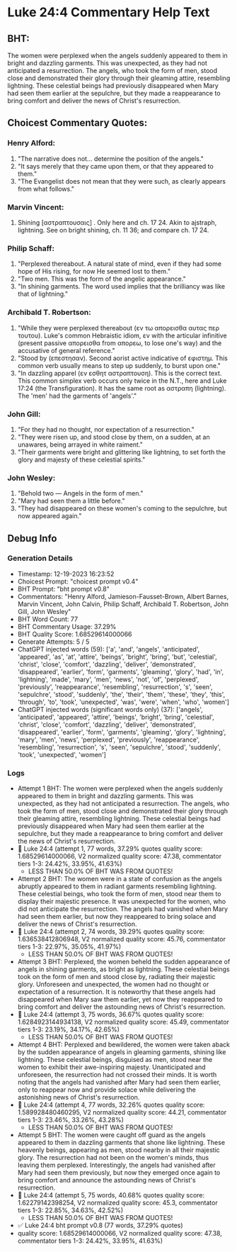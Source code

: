 # Luke 24:4 Commentary Help Text

## BHT:
The women were perplexed when the angels suddenly appeared to them in bright and dazzling garments. This was unexpected, as they had not anticipated a resurrection. The angels, who took the form of men, stood close and demonstrated their glory through their gleaming attire, resembling lightning. These celestial beings had previously disappeared when Mary had seen them earlier at the sepulchre, but they made a reappearance to bring comfort and deliver the news of Christ's resurrection.

## Choicest Commentary Quotes:
### Henry Alford:
1. "The narrative does not... determine the position of the angels."
2. "It says merely that they came upon them, or that they appeared to them."
3. "The Evangelist does not mean that they were such, as clearly appears from what follows."

### Marvin Vincent:
1. Shining [αστραπτουσαις] . Only here and ch. 17 24. Akin to ajstraph, lightning. See on bright shining, ch. 11 36; and compare ch. 17 24.


### Philip Schaff:
1. "Perplexed thereabout. A natural state of mind, even if they had some hope of His rising, for now He seemed lost to them."
2. "Two men. This was the form of the angelic appearance."
3. "In shining garments. The word used implies that the brilliancy was like that of lightning."

### Archibald T. Robertson:
1. "While they were perplexed thereabout (εν τω απορεισθα αυτας περ τουτου). Luke's common Hebraistic idiom, εν with the articular infinitive (present passive απορεισθα from απορεω, to lose one's way) and the accusative of general reference."
2. "Stood by (επεστησαν). Second aorist active indicative of εφιστημ. This common verb usually means to step up suddenly, to burst upon one."
3. "In dazzling apparel (εν εσθητ αστραπτουση). This is the correct text. This common simplex verb occurs only twice in the N.T., here and Luke 17:24 (the Transfiguration). It has the same root as αστραπη (lightning). The 'men' had the garments of 'angels'."

### John Gill:
1. "For they had no thought, nor expectation of a resurrection."
2. "They were risen up, and stood close by them, on a sudden, at an unawares, being arrayed in white raiment."
3. "Their garments were bright and glittering like lightning, to set forth the glory and majesty of these celestial spirits."

### John Wesley:
1. "Behold two — Angels in the form of men."
2. "Mary had seen them a little before."
3. "They had disappeared on these women's coming to the sepulchre, but now appeared again."


## Debug Info
### Generation Details
- Timestamp: 12-19-2023 16:23:52
- Choicest Prompt: "choicest prompt v0.4"
- BHT Prompt: "bht prompt v0.8"
- Commentators: "Henry Alford, Jamieson-Fausset-Brown, Albert Barnes, Marvin Vincent, John Calvin, Philip Schaff, Archibald T. Robertson, John Gill, John Wesley"
- BHT Word Count: 77
- BHT Commentary Usage: 37.29%
- BHT Quality Score: 1.68529614000066
- Generate Attempts: 5 / 5
- ChatGPT injected words (59):
	['a', 'and', 'angels', 'anticipated', 'appeared', 'as', 'at', 'attire', 'beings', 'bright', 'bring', 'but', 'celestial', 'christ', 'close', 'comfort', 'dazzling', 'deliver', 'demonstrated', 'disappeared', 'earlier', 'form', 'garments', 'gleaming', 'glory', 'had', 'in', 'lightning', 'made', 'mary', 'men', 'news', 'not', 'of', 'perplexed', 'previously', 'reappearance', 'resembling', 'resurrection', 's', 'seen', 'sepulchre', 'stood', 'suddenly', 'the', 'their', 'them', 'these', 'they', 'this', 'through', 'to', 'took', 'unexpected', 'was', 'were', 'when', 'who', 'women']
- ChatGPT injected words (significant words only) (37):
	['angels', 'anticipated', 'appeared', 'attire', 'beings', 'bright', 'bring', 'celestial', 'christ', 'close', 'comfort', 'dazzling', 'deliver', 'demonstrated', 'disappeared', 'earlier', 'form', 'garments', 'gleaming', 'glory', 'lightning', 'mary', 'men', 'news', 'perplexed', 'previously', 'reappearance', 'resembling', 'resurrection', 's', 'seen', 'sepulchre', 'stood', 'suddenly', 'took', 'unexpected', 'women']

### Logs
- Attempt 1 BHT: The women were perplexed when the angels suddenly appeared to them in bright and dazzling garments. This was unexpected, as they had not anticipated a resurrection. The angels, who took the form of men, stood close and demonstrated their glory through their gleaming attire, resembling lightning. These celestial beings had previously disappeared when Mary had seen them earlier at the sepulchre, but they made a reappearance to bring comfort and deliver the news of Christ's resurrection.
- 🔄 Luke 24:4 (attempt 1, 77 words, 37.29% quotes quality score: 1.68529614000066, V2 normalized quality score: 47.38, commentator tiers 1-3: 24.42%, 33.95%, 41.63%) 
	- LESS THAN 50.0% OF BHT WAS FROM QUOTES!
- Attempt 2 BHT: The women were in a state of confusion as the angels abruptly appeared to them in radiant garments resembling lightning. These celestial beings, who took the form of men, stood near them to display their majestic presence. It was unexpected for the women, who did not anticipate the resurrection. The angels had vanished when Mary had seen them earlier, but now they reappeared to bring solace and deliver the news of Christ's resurrection.
- 🔄 Luke 24:4 (attempt 2, 74 words, 39.29% quotes quality score: 1.636538412806948, V2 normalized quality score: 45.76, commentator tiers 1-3: 22.97%, 35.05%, 41.97%) 
	- LESS THAN 50.0% OF BHT WAS FROM QUOTES!
- Attempt 3 BHT: Perplexed, the women beheld the sudden appearance of angels in shining garments, as bright as lightning. These celestial beings took on the form of men and stood close by, radiating their majestic glory. Unforeseen and unexpected, the women had no thought or expectation of a resurrection. It is noteworthy that these angels had disappeared when Mary saw them earlier, yet now they reappeared to bring comfort and deliver the astounding news of Christ's resurrection.
- 🔄 Luke 24:4 (attempt 3, 75 words, 36.67% quotes quality score: 1.6284923144934138, V2 normalized quality score: 45.49, commentator tiers 1-3: 23.19%, 34.17%, 42.65%) 
	- LESS THAN 50.0% OF BHT WAS FROM QUOTES!
- Attempt 4 BHT: Perplexed and bewildered, the women were taken aback by the sudden appearance of angels in gleaming garments, shining like lightning. These celestial beings, disguised as men, stood near the women to exhibit their awe-inspiring majesty. Unanticipated and unforeseen, the resurrection had not crossed their minds. It is worth noting that the angels had vanished after Mary had seen them earlier, only to reappear now and provide solace while delivering the astonishing news of Christ's resurrection.
- 🔄 Luke 24:4 (attempt 4, 77 words, 32.26% quotes quality score: 1.589928480460295, V2 normalized quality score: 44.21, commentator tiers 1-3: 23.46%, 33.26%, 43.28%) 
	- LESS THAN 50.0% OF BHT WAS FROM QUOTES!
- Attempt 5 BHT: The women were caught off guard as the angels appeared to them in dazzling garments that shone like lightning. These heavenly beings, appearing as men, stood nearby in all their majestic glory. The resurrection had not been on the women's minds, thus leaving them perplexed. Interestingly, the angels had vanished after Mary had seen them previously, but now they emerged once again to bring comfort and announce the astounding news of Christ's resurrection.
- 🔄 Luke 24:4 (attempt 5, 75 words, 40.68% quotes quality score: 1.62279142398254, V2 normalized quality score: 45.3, commentator tiers 1-3: 22.85%, 34.63%, 42.52%) 
	- LESS THAN 50.0% OF BHT WAS FROM QUOTES!
- ✅ Luke 24:4 bht prompt v0.8 (77 words, 37.29% quotes)
- quality score: 1.68529614000066, V2 normalized quality score: 47.38, commentator tiers 1-3: 24.42%, 33.95%, 41.63%)